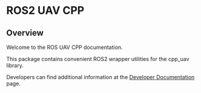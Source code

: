 # ROS2 UAV CPP

## Overview

Welcome to the ROS UAV CPP documentation.

This package contains convenient ROS2 wrapper utilities for the cpp_uav library.

Developers can find additional information at the [Developer Documentation](dev/ros2_uav_cpp) page.
